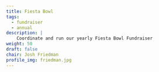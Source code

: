 ```yaml
---
title: Fiesta Bowl
tags:
  - fundraiser
  - annual
description: |
    Coordinate and run our yearly Fiesta Bowl Fundraiser
weight: 50
draft: false
chair: Josh Friedman
profile_img: friedman.jpg
---
```


<!--
TODO: Add Duties
-->
